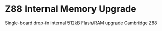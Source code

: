 # Z88 Internal Memory Upgrade
 Single-board drop-in internal 512kB Flash/RAM upgrade Cambridge Z88 
